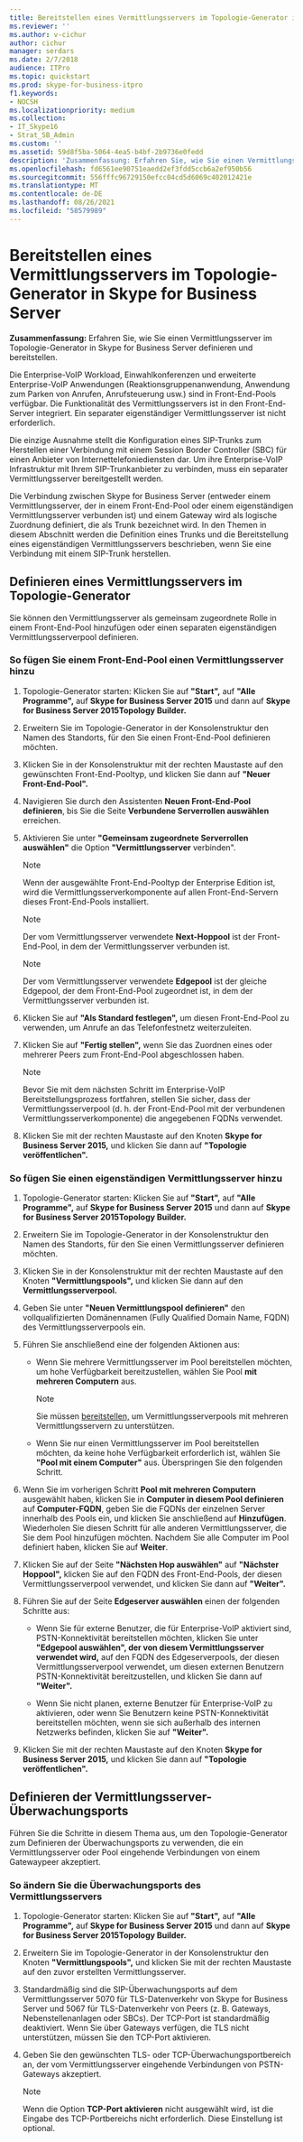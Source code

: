 ```yaml
---
title: Bereitstellen eines Vermittlungsservers im Topologie-Generator in Skype for Business Server
ms.reviewer: ''
ms.author: v-cichur
author: cichur
manager: serdars
ms.date: 2/7/2018
audience: ITPro
ms.topic: quickstart
ms.prod: skype-for-business-itpro
f1.keywords:
- NOCSH
ms.localizationpriority: medium
ms.collection:
- IT_Skype16
- Strat_SB_Admin
ms.custom: ''
ms.assetid: 59d8f5ba-5064-4ea5-b4bf-2b9736e0fedd
description: 'Zusammenfassung: Erfahren Sie, wie Sie einen Vermittlungsserver im Topologie-Generator in Skype for Business Server definieren und bereitstellen.'
ms.openlocfilehash: fd6561ee90751eaedd2ef3fdd5ccb6a2ef950b56
ms.sourcegitcommit: 556fffc96729150efcc04cd5d6069c402012421e
ms.translationtype: MT
ms.contentlocale: de-DE
ms.lasthandoff: 08/26/2021
ms.locfileid: "58579989"
---
```

# <a name="deploy-a-mediation-server-in-topology-builder-in-skype-for-business-server"></a>Bereitstellen eines Vermittlungsservers im Topologie-Generator in Skype for Business Server
 
**Zusammenfassung:** Erfahren Sie, wie Sie einen Vermittlungsserver im Topologie-Generator in Skype for Business Server definieren und bereitstellen.
  
Die Enterprise-VoIP Workload, Einwahlkonferenzen und erweiterte Enterprise-VoIP Anwendungen (Reaktionsgruppenanwendung, Anwendung zum Parken von Anrufen, Anrufsteuerung usw.) sind in Front-End-Pools verfügbar. Die Funktionalität des Vermittlungsservers ist in den Front-End-Server integriert. Ein separater eigenständiger Vermittlungsserver ist nicht erforderlich. 
  
Die einzige Ausnahme stellt die Konfiguration eines SIP-Trunks zum Herstellen einer Verbindung mit einem Session Border Controller (SBC) für einen Anbieter von Internettelefoniediensten dar. Um ihre Enterprise-VoIP Infrastruktur mit Ihrem SIP-Trunkanbieter zu verbinden, muss ein separater Vermittlungsserver bereitgestellt werden.
  
Die Verbindung zwischen Skype for Business Server (entweder einem Vermittlungsserver, der in einem Front-End-Pool oder einem eigenständigen Vermittlungsserver verbunden ist) und einem Gateway wird als logische Zuordnung definiert, die als Trunk bezeichnet wird. In den Themen in diesem Abschnitt werden die Definition eines Trunks und die Bereitstellung eines eigenständigen Vermittlungsservers beschrieben, wenn Sie eine Verbindung mit einem SIP-Trunk herstellen.
  
## <a name="define-a-mediation-server-in-topology-builder"></a>Definieren eines Vermittlungsservers im Topologie-Generator

Sie können den Vermittlungsserver als gemeinsam zugeordnete Rolle in einem Front-End-Pool hinzufügen oder einen separaten eigenständigen Vermittlungsserverpool definieren.
  
### <a name="to-add-a-mediation-server-to-a-front-end-pool"></a>So fügen Sie einem Front-End-Pool einen Vermittlungsserver hinzu

1. Topologie-Generator starten: Klicken Sie auf **"Start",** auf **"Alle Programme",** auf **Skype for Business Server 2015** und dann auf **Skype for Business Server 2015Topology Builder.**
    
2. Erweitern Sie im Topologie-Generator in der Konsolenstruktur den Namen des Standorts, für den Sie einen Front-End-Pool definieren möchten.
    
3. Klicken Sie in der Konsolenstruktur mit der rechten Maustaste auf den gewünschten Front-End-Pooltyp, und klicken Sie dann auf **"Neuer Front-End-Pool".**
    
4. Navigieren Sie durch den Assistenten **Neuen Front-End-Pool definieren**, bis Sie die Seite **Verbundene Serverrollen auswählen** erreichen.
    
5. Aktivieren Sie unter **"Gemeinsam zugeordnete Serverrollen auswählen"** die Option **"Vermittlungsserver** verbinden".
    
    > [!NOTE]
    > Wenn der ausgewählte Front-End-Pooltyp der Enterprise Edition ist, wird die Vermittlungsserverkomponente auf allen Front-End-Servern dieses Front-End-Pools installiert. 
  
    > [!NOTE]
    > Der vom Vermittlungsserver verwendete **Next-Hoppool** ist der Front-End-Pool, in dem der Vermittlungsserver verbunden ist.
  
    > [!NOTE]
    > Der vom Vermittlungsserver verwendete **Edgepool** ist der gleiche Edgepool, der dem Front-End-Pool zugeordnet ist, in dem der Vermittlungsserver verbunden ist.
  
6. Klicken Sie auf **"Als Standard festlegen",** um diesen Front-End-Pool zu verwenden, um Anrufe an das Telefonfestnetz weiterzuleiten.
    
7. Klicken Sie auf **"Fertig stellen",** wenn Sie das Zuordnen eines oder mehrerer Peers zum Front-End-Pool abgeschlossen haben.
    
    > [!NOTE]
    > Bevor Sie mit dem nächsten Schritt im Enterprise-VoIP Bereitstellungsprozess fortfahren, stellen Sie sicher, dass der Vermittlungsserverpool (d. h. der Front-End-Pool mit der verbundenen Vermittlungsserverkomponente) die angegebenen FQDNs verwendet. 
  
8. Klicken Sie mit der rechten Maustaste auf den Knoten **Skype for Business Server 2015,** und klicken Sie dann auf **"Topologie veröffentlichen".**
    
### <a name="to-add-a-standalone-mediation-server"></a>So fügen Sie einen eigenständigen Vermittlungsserver hinzu

1. Topologie-Generator starten: Klicken Sie auf **"Start",** auf **"Alle Programme",** auf **Skype for Business Server 2015** und dann auf **Skype for Business Server 2015Topology Builder.**
    
2. Erweitern Sie im Topologie-Generator in der Konsolenstruktur den Namen des Standorts, für den Sie einen Vermittlungsserver definieren möchten.
    
3. Klicken Sie in der Konsolenstruktur mit der rechten Maustaste auf den Knoten **"Vermittlungspools",** und klicken Sie dann auf den **Vermittlungsserverpool.**
    
4. Geben Sie unter **"Neuen Vermittlungspool definieren"** den vollqualifizierten Domänennamen (Fully Qualified Domain Name, FQDN) des Vermittlungsserverpools ein.
    
5. Führen Sie anschließend eine der folgenden Aktionen aus:
    
   - Wenn Sie mehrere Vermittlungsserver im Pool bereitstellen möchten, um hohe Verfügbarkeit bereitzustellen, wählen Sie Pool **mit mehreren Computern** aus.
    
     > [!NOTE]
     > Sie müssen [bereitstellen,](../../plan-your-deployment/network-requirements/load-balancing.md#BKMK_DNSLoadBalancing) um Vermittlungsserverpools mit mehreren Vermittlungsservern zu unterstützen.
  
   - Wenn Sie nur einen Vermittlungsserver im Pool bereitstellen möchten, da keine hohe Verfügbarkeit erforderlich ist, wählen Sie **"Pool mit einem Computer"** aus. Überspringen Sie den folgenden Schritt.
    
6. Wenn Sie im vorherigen Schritt **Pool mit mehreren Computern** ausgewählt haben, klicken Sie in **Computer in diesem Pool definieren** auf **Computer-FQDN**, geben Sie die FQDNs der einzelnen Server innerhalb des Pools ein, und klicken Sie anschließend auf **Hinzufügen**. Wiederholen Sie diesen Schritt für alle anderen Vermittlungsserver, die Sie dem Pool hinzufügen möchten. Nachdem Sie alle Computer im Pool definiert haben, klicken Sie auf **Weiter**.
    
7. Klicken Sie auf der Seite **"Nächsten Hop auswählen"** auf **"Nächster Hoppool",** klicken Sie auf den FQDN des Front-End-Pools, der diesen Vermittlungsserverpool verwendet, und klicken Sie dann auf **"Weiter".**
    
8. Führen Sie auf der Seite **Edgeserver auswählen** einen der folgenden Schritte aus:
    
   - Wenn Sie für externe Benutzer, die für Enterprise-VoIP aktiviert sind, PSTN-Konnektivität bereitstellen möchten, klicken Sie unter **"Edgepool auswählen", der von diesem Vermittlungsserver verwendet wird,** auf den FQDN des Edgeserverpools, der diesen Vermittlungsserverpool verwendet, um diesen externen Benutzern PSTN-Konnektivität bereitzustellen, und klicken Sie dann auf **"Weiter".**
    
   - Wenn Sie nicht planen, externe Benutzer für Enterprise-VoIP zu aktivieren, oder wenn Sie Benutzern keine PSTN-Konnektivität bereitstellen möchten, wenn sie sich außerhalb des internen Netzwerks befinden, klicken Sie auf **"Weiter".**
    
9. Klicken Sie mit der rechten Maustaste auf den Knoten **Skype for Business Server 2015,** und klicken Sie dann auf **"Topologie veröffentlichen".**
    
## <a name="define-the-mediation-server-listening-ports"></a>Definieren der Vermittlungsserver-Überwachungsports

Führen Sie die Schritte in diesem Thema aus, um den Topologie-Generator zum Definieren der Überwachungsports zu verwenden, die ein Vermittlungsserver oder Pool eingehende Verbindungen von einem Gatewaypeer akzeptiert.
  
### <a name="to-modify-the-mediation-server-listening-ports"></a>So ändern Sie die Überwachungsports des Vermittlungsservers

1. Topologie-Generator starten: Klicken Sie auf **"Start",** auf **"Alle Programme",** auf **Skype for Business Server 2015** und dann auf **Skype for Business Server 2015Topology Builder.**
    
2. Erweitern Sie im Topologie-Generator in der Konsolenstruktur den Knoten **"Vermittlungspools",** und klicken Sie mit der rechten Maustaste auf den zuvor erstellten Vermittlungsserver.
    
3. Standardmäßig sind die SIP-Überwachungsports auf dem Vermittlungsserver 5070 für TLS-Datenverkehr von Skype for Business Server und 5067 für TLS-Datenverkehr von Peers (z. B. Gateways, Nebenstellenanlagen oder SBCs). Der TCP-Port ist standardmäßig deaktiviert. Wenn Sie über Gateways verfügen, die TLS nicht unterstützen, müssen Sie den TCP-Port aktivieren.
    
4. Geben Sie den gewünschten TLS- oder TCP-Überwachungsportbereich an, der vom Vermittlungsserver eingehende Verbindungen von PSTN-Gateways akzeptiert.
    
    > [!NOTE]
    > Wenn die Option **TCP-Port aktivieren** nicht ausgewählt wird, ist die Eingabe des TCP-Portbereichs nicht erforderlich. Diese Einstellung ist optional.
  

